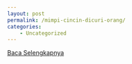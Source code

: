 ```yaml
---
layout: post
permalink: /mimpi-cincin-dicuri-orang/
categories:
    - Uncategorized
---
```


[Baca Selengkapnya](/02)